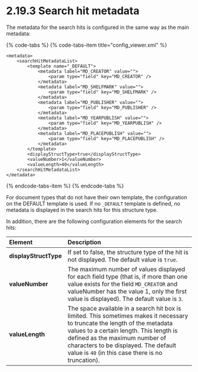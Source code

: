 # 2.19.3 Search hit metadata

The metadata for the search hits is configured in the same way as the main metadata:

{% code-tabs %}
{% code-tabs-item title="config\_viewer.xml" %}
```markup
<metadata>
    <searchHitMetadataList>
        <template name="_DEFAULT">
            <metadata label="MD_CREATOR" value="">
                <param type="field" key="MD_CREATOR" />
            </metadata>
            <metadata label="MD_SHELFMARK" value="">
                <param type="field" key="MD_SHELFMARK" />
            </metadata>
            <metadata label="MD_PUBLISHER" value="">
                <param type="field" key="MD_PUBLISHER" />
            </metadata>
            <metadata label="MD_YEARPUBLISH" value="">
                <param type="field" key="MD_YEARPUBLISH" />
            </metadata>
            <metadata label="MD_PLACEPUBLISH" value="">
                <param type="field" key="MD_PLACEPUBLISH" />
            </metadata>
        </template>
        <displayStructType>true</displayStructType>
        <valueNumber>1</valueNumber>
        <valueLength>40</valueLength>
    </searchHitMetadataList>
</metadata>
```
{% endcode-tabs-item %}
{% endcode-tabs %}

For document types that do not have their own template, the configuration on the DEFAULT template is used. If no `_DEFAULT` template is defined, no metadata is displayed in the search hits for this structure type. 

In addition, there are the following configuration elements for the search hits:

| **Element** | Description |
| :--- | :--- |
| **displayStructType** | If set to false, the structure type of the hit is not displayed. The default value is `true`. |
| **valueNumber** | The maximum number of values displayed for each field type \(that is, if more than one value exists for the field `MD_CREATOR` and valueNumber has the value 1, only the first value is displayed\). The default value is `3`. |
| **valueLength** | The space available in a search hit box is limited. This sometimes makes it necessary to truncate the length of the metadata values to a certain length. This length is defined as the maximum number of characters to be displayed. The default value is `40` \(in this case there is no truncation\). |

